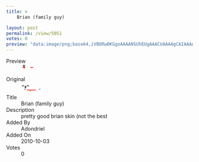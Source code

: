 ```yaml
---
title: >
    Brian (family guy)

layout: post
permalink: /view/5051
votes: 0
preview: "data:image/png;base64,iVBORw0KGgoAAAANSUhEUgAAACUAAAAgCAIAAAAaMSbnAAAABnRSTlMA/wD/AP5AXyvrAAAAkklEQVRIie2WwQ2AIAxFrWEj2cmZ3AlXsl5MBPwNSgoH7D+Van32FxKI+Zhu0YTFQj5TuXwGRUQwVhHgMTOMVeSeqbgndR7or6l684Cf6h4WeE3nR8kXvcdvhRAtsj+IDsyL8t7zI8kxIumR3F89b1+vYNl0eaOfP3F+ssxP43WTS/dbxf3lW/nofhrPeMb7D+8Ek+8xLzEanssAAAAASUVORK5CYII="
---
```

<dl class="side-by-side">
<dt>Preview</dt>
<dd>
    <img class="preview" src="data:image/png;base64,iVBORw0KGgoAAAANSUhEUgAAACUAAAAgCAIAAAAaMSbnAAAABnRSTlMA/wD/AP5AXyvrAAAAkklEQVRIie2WwQ2AIAxFrWEj2cmZ3AlXsl5MBPwNSgoH7D+Van32FxKI+Zhu0YTFQj5TuXwGRUQwVhHgMTOMVeSeqbgndR7or6l684Cf6h4WeE3nR8kXvcdvhRAtsj+IDsyL8t7zI8kxIumR3F89b1+vYNl0eaOfP3F+ssxP43WTS/dbxf3lW/nofhrPeMb7D+8Ek+8xLzEanssAAAAASUVORK5CYII=">
</dd>
<dt>Original</dt>
<dd>
    <img class="preview" src="data:image/png;base64,iVBORw0KGgoAAAANSUhEUgAAAEAAAAAgCAYAAACinX6EAAAAkUlEQVR42u3WUQqAIBBF0dmTe2q17ak+M0FL69GM3QcDQUbOwVKzi2wPY9EDAAAAAAAAABMDFJM9Xd/pvxzXa+YaoHavNTY8QF4dTQw95w5A1SQAAEwAoAorINrB5+uDkxwUgMryzz4DdwA98wPg9V0gJW2pf7IA6Pd53+cM6dvX5SgAAPghgIMAAAAAAADQyA77NpRbUQVlXQAAAABJRU5ErkJggg==">
</dd>
<dt>Title</dt>
<dd>Brian (family guy)</dd>
<dt>Description</dt>
<dd>pretty good brian skin (not the best</dd>
<dt>Added By</dt>
<dd>Adondriel</dd>
<dt>Added On</dt>
<dd>2010-10-03</dd>
<dt>Votes</dt>
<dd>0</dd>
</dl>
